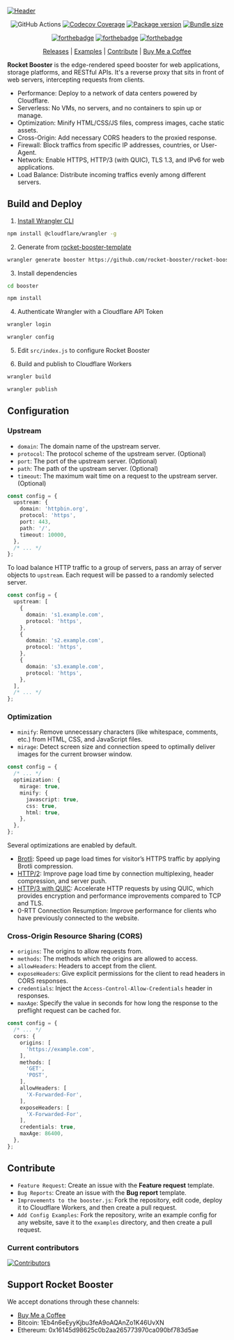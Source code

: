[![Header](https://raw.githubusercontent.com/rocket-booster/rocket-booster/master/.github/img/header.png)](https://github.com//rocket-booster/rocket-booster)

<div align="center">

![GitHub Actions](https://img.shields.io/github/workflow/status/rocket-booster/rocket-booster/node?style=for-the-badge)
[![Codecov Coverage](https://img.shields.io/codecov/c/github/rocket-booster/rocket-booster?style=for-the-badge)](https://app.codecov.io/gh/rocket-booster/rocket-booster/)
[![Package version](https://img.shields.io/npm/v/rocket-booster?style=for-the-badge)](https://www.npmjs.com/package/rocket-booster)
[![Bundle size](https://img.shields.io/bundlephobia/min/rocket-booster?style=for-the-badge)](https://www.npmjs.com/package/rocket-booster)

[![forthebadge](https://forthebadge.com/images/badges/made-with-typescript.svg)](https://forthebadge.com)
[![forthebadge](https://forthebadge.com/images/badges/ctrl-c-ctrl-v.svg)](https://forthebadge.com)
[![forthebadge](https://forthebadge.com/images/badges/powered-by-netflix.svg)](https://forthebadge.com)

[Releases](https://github.com/rocket-booster/rocket-booster/releases) |
[Examples](#examples) |
[Contribute](#contribute) |
[Buy Me a Coffee](https://www.buymeacoffee.com/xiaoyangliu)

</div>

**Rocket Booster** is the edge-rendered speed booster for web applications, storage platforms, and RESTful APIs. It's a reverse proxy that sits in front of web servers, intercepting requests from clients.

- Performance: Deploy to a network of data centers powered by Cloudflare.
- Serverless: No VMs, no servers, and no containers to spin up or manage.
- Optimization: Minify HTML/CSS/JS files, compress images, cache static assets.
- Cross-Origin: Add necessary CORS headers to the proxied response.
- Firewall: Block traffics from specific IP addresses, countries, or User-Agent.
- Network: Enable HTTPS, HTTP/3 (with QUIC), TLS 1.3, and IPv6 for web applications.
- Load Balance: Distribute incoming traffics evenly among different servers.

## Build and Deploy

1. [Install Wrangler CLI](https://github.com/cloudflare/wrangler#installation)

```sh
npm install @cloudflare/wrangler -g
```

2. Generate from [rocket-booster-template](https://github.com/rocket-booster/rocket-booster-template)

```sh
wrangler generate booster https://github.com/rocket-booster/rocket-booster-template
```

3. Install dependencies

```sh
cd booster

npm install
```

4. Authenticate Wrangler with a Cloudflare API Token

```sh
wrangler login

wrangler config
```

5. Edit `src/index.js` to configure Rocket Booster

6. Build and publish to Cloudflare Workers

```sh
wrangler build

wrangler publish
```

## Configuration

### Upstream

- `domain`: The domain name of the upstream server.
- `protocol`: The protocol scheme of the upstream server. (Optional)
- `port`: The port of the upstream server. (Optional)
- `path`: The path of the upstream server. (Optional)
- `timeout`: The maximum wait time on a request to the upstream server.  (Optional)

```ts
const config = {
  upstream: {
    domain: 'httpbin.org',
    protocol: 'https',
    port: 443,
    path: '/',
    timeout: 10000,
  },
  /* ... */
};
```

To load balance HTTP traffic to a group of servers, pass an array of server objects to `upstream`. Each request will be passed to a randomly selected server.

```ts
const config = {
  upstream: [
    {
      domain: 's1.example.com',
      protocol: 'https',
    },
    {
      domain: 's2.example.com',
      protocol: 'https',
    },
    {
      domain: 's3.example.com',
      protocol: 'https',
    },
  ],
  /* ... */
};
```

### Optimization

- `minify`: Remove unnecessary characters (like whitespace, comments, etc.) from HTML, CSS, and JavaScript files.
- `mirage`: Detect screen size and connection speed to optimally deliver images for the current browser window.

```ts
const config = {
  /* ... */
  optimization: {
    mirage: true,
    minify: {
      javascript: true,
      css: true,
      html: true,
    },
  },
};
```

Several optimizations are enabled by default.

- [Brotli](https://brotli.org/): Speed up page load times for visitor’s HTTPS traffic by applying Brotli compression.
- [HTTP/2](https://developers.google.com/web/fundamentals/performance/http2): Improve page load time by connection multiplexing, header compression, and server push.
- [HTTP/3 with QUIC](https://en.wikipedia.org/wiki/HTTP/3): Accelerate HTTP requests by using QUIC, which provides encryption and performance improvements compared to TCP and TLS.
- 0-RTT Connection Resumption: Improve performance for clients who have previously connected to the website.

### Cross-Origin Resource Sharing (CORS)

- `origins`: The origins to allow requests from.
- `methods`: The methods which the origins are allowed to access.
- `allowHeaders`: Headers to accept from the client.
- `exposeHeaders`: Give explicit permissions for the client to read headers in CORS responses.
- `credentials`: Inject the `Access-Control-Allow-Credentials` header in responses.
- `maxAge`: Specify the value in seconds for how long the response to the preflight request can be cached for.

```ts
const config = {
  /* ... */
  cors: {
    origins: [
      'https://example.com',
    ],
    methods: [
      'GET',
      'POST',
    ],
    allowHeaders: [
      'X-Forwarded-For',
    ],
    exposeHeaders: [
      'X-Forwarded-For',
    ],
    credentials: true,
    maxAge: 86400,
  },
};
```

## Contribute

- `Feature Request`: Create an issue with the **Feature request** template.
- `Bug Reports`: Create an issue with the **Bug report** template.
- `Improvements to the booster.js`: Fork the repository, edit code, deploy it to Cloudflare Workers, and then create a pull request.
- `Add Config Examples`: Fork the repository, write an example config for any website, save it to the `examples` directory, and then create a pull request.

### Current contributors

[![Contributors](https://contributors-img.web.app/image?repo=rocket-booster/rocket-booster)](https://github.com/rocket-booster/rocket-booster/graphs/contributors)

## Support Rocket Booster

We accept donations through these channels:

- [Buy Me a Coffee](https://www.buymeacoffee.com/xiaoyangliu)
- Bitcoin: 1Eb4n6eEyyKjbu3feA9oAQAnZo1K46UvXN
- Ethereum: 0x16145d98625c0b2aa265773970ca090bf783d5ae
